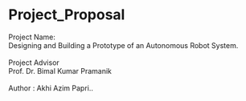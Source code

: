 # Project_Proposal

Project Name:<br>
Designing and Building a Prototype of an Autonomous Robot System. <br>
<br>
Project Advisor<br>
Prof. Dr. Bimal Kumar Pramanik<br>
<br>
Author : Akhi Azim Papri..

